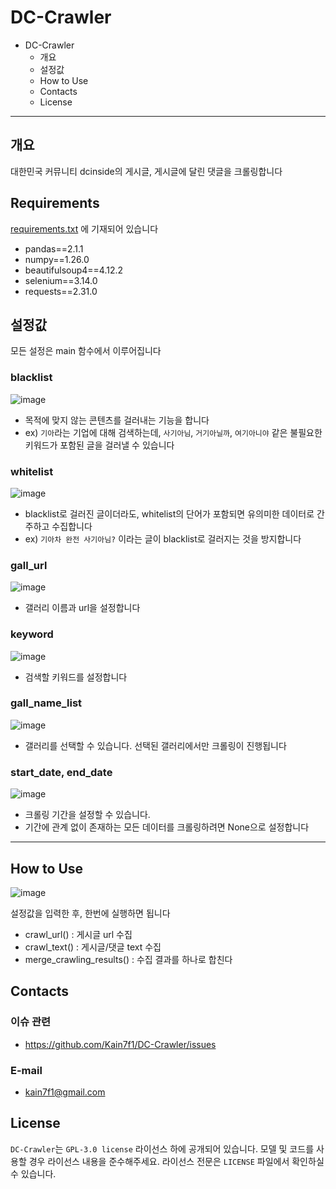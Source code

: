 # DC-Crawler

* DC-Crawler
  * 개요
  * 설정값
  * How to Use
  * Contacts
  * License

---

## 개요
대한민국 커뮤니티 dcinside의 게시글, 게시글에 달린 댓글을 크롤링합니다

## Requirements
[requirements.txt](https://github.com/Kain7f1/DC-Crawler/blob/main/requirements.txt) 에 기재되어 있습니다
* pandas==2.1.1
* numpy==1.26.0
* beautifulsoup4==4.12.2
* selenium==3.14.0
* requests==2.31.0

## 설정값
모든 설정은 main 함수에서 이루어집니다

### blacklist
![image](https://github.com/Kain7f1/DC-Crawler/assets/141689851/efdf20f4-a25e-4b6f-9777-0dd8d7f27376)
* 목적에 맞지 않는 콘텐츠를 걸러내는 기능을 합니다
* ex) `기아`라는 기업에 대해 검색하는데, `사기아님`, `거기아닐까`, `여기아니야` 같은 불필요한 키워드가 포함된 글을 걸러낼 수 있습니다

### whitelist
![image](https://github.com/Kain7f1/DC-Crawler/assets/141689851/d1a82c24-84fb-47b1-81fe-3c0a5a98942c)
* blacklist로 걸러진 글이더라도, whitelist의 단어가 포함되면 유의미한 데이터로 간주하고 수집합니다
* ex) `기아차 완전 사기아님?` 이라는 글이 blacklist로 걸러지는 것을 방지합니다

### gall_url
![image](https://github.com/Kain7f1/DC-Crawler/assets/141689851/eb0cf36e-074e-4014-b250-68f346a2f1ae)
* 갤러리 이름과 url을 설정합니다

### keyword
![image](https://github.com/Kain7f1/DC-Crawler/assets/141689851/8a7b4bcd-9f6b-40a9-932d-0d1d23865125)
* 검색할 키워드를 설정합니다

### gall_name_list
![image](https://github.com/Kain7f1/DC-Crawler/assets/141689851/a9ca285c-bbc8-4ce7-b135-54fa557514a0)
* 갤러리를 선택할 수 있습니다. 선택된 갤러리에서만 크롤링이 진행됩니다

### start_date, end_date
![image](https://github.com/Kain7f1/DC-Crawler/assets/141689851/10ed836c-1be0-4e16-8e9e-67608d9e49c7)
* 크롤링 기간을 설정할 수 있습니다.
* 기간에 관계 없이 존재하는 모든 데이터를 크롤링하려면 None으로 설정합니다

---

## How to Use

![image](https://github.com/Kain7f1/DC-Crawler/assets/141689851/57428171-69e3-4ba0-94c1-4db2c1b97e5e)

설정값을 입력한 후, 한번에 실행하면 됩니다

* crawl_url() : 게시글 url 수집
* crawl_text() : 게시글/댓글 text 수집
* merge_crawling_results() : 수집 결과를 하나로 합친다


## Contacts

### 이슈 관련
* https://github.com/Kain7f1/DC-Crawler/issues

### E-mail
* kain7f1@gmail.com

## License

`DC-Crawler`는 `GPL-3.0 license` 라이선스 하에 공개되어 있습니다. 모델 및 코드를 사용할 경우 라이선스 내용을 준수해주세요. 라이선스 전문은 `LICENSE` 파일에서 확인하실 수 있습니다.
